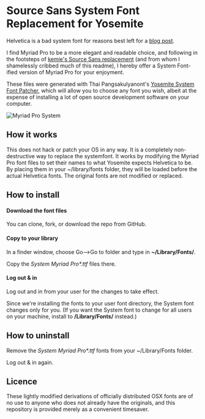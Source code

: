 # Source Sans System Font Replacement for Yosemite

Helvetica is a bad system font for reasons best left for a [blog post](https://smpuck.onepostwonder.com/2014/10/20/helvetica-really). 

I find Myriad Pro to be a more elegant and readable choice, and following in the footsteps of [kemie's Source Sans replacement](https://github.com/kemie/Source-Sans-Yosemite-System-Font-Replacement/blob/master/readme.md) (and from whom I shamelessly cribbed much of this readme), I hereby offer a System Font-ified version of Myriad Pro for your enjoyment.

These files were generated with Thai Pangsakulyanont's [Yosemite System Font Patcher](https://github.com/dtinth/YosemiteSystemFontPatcher), which will allow you to choose any font you wish, albeit at the expense of installing a lot of open source development software on your computer.


![Myriad Pro System](https://www.dropbox.com/s/rgx93t37rp8fjmv/Screen%20Shot%202014-11-08%20at%209.22.08%20AM.png?dl=1)

## How it works

This does not hack or patch your OS in any way. It is a completely non-destructive way to replace the systemfont. It works by modifying the Myriad Pro font files to set their names to what Yosemite expects Helvetica to be. By placing them in your ~/library/fonts folder, they will be loaded before the actual Helvetica fonts. The original fonts are not modified or replaced.

## How to install

#### Download the font files

You can clone, fork, or download the repo from GitHub. 

#### Copy to your library

In a finder window, choose Go-->Go to folder and type in **~/Library/Fonts/**. 

Copy the _System Myriad Pro\*.ttf_  files there.

#### Log out & in

Log out and in from your user for the changes to take effect. 

Since we're installing the fonts to your user font directory, the System font changes only for you. (If you want the System font to change for all users on your machine, install to **/Library/Fonts/** instead.)

## How to uninstall

Remove the _System Myriad Pro\*.ttf_ fonts from your ~/Library/Fonts folder. 

Log out & in again.

## Licence

These lightly modified derivations of officially distributed OSX fonts are of no use to anyone who does not already have the originals, and this repository is provided merely as a convenient timesaver.
